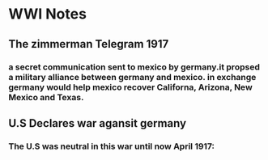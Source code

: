 # WWI Notes

## The zimmerman Telegram 1917
### a secret communication sent to mexico by germany.it propsed a military alliance between germany and mexico. in exchange germany would help mexico recover Californa, Arizona, New Mexico and Texas.

## U.S Declares war agansit germany

### The U.S was neutral in this war until now April 1917:
